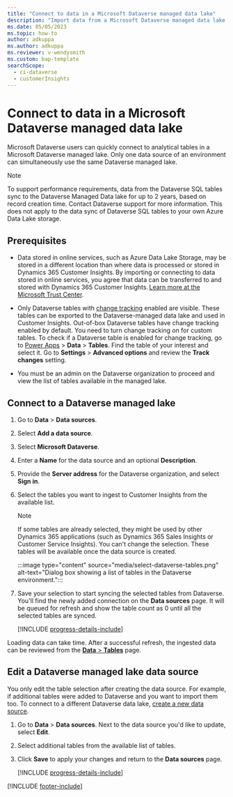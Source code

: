 ```yaml
---
title: "Connect to data in a Microsoft Dataverse managed data lake"
description: "Import data from a Microsoft Dataverse managed data lake."
ms.date: 05/05/2023
ms.topic: how-to
author: adkuppa
ms.author: adkuppa
ms.reviewer: v-wendysmith
ms.custom: bap-template
searchScope: 
  - ci-dataverse
  - customerInsights
---
```


# Connect to data in a Microsoft Dataverse managed data lake

Microsoft Dataverse users can quickly connect to analytical tables in a Microsoft Dataverse managed lake. 
Only one data source of an environment can simultaneously use the same Dataverse managed lake.

> [!NOTE]
> To support performance requirements, data from the Dataverse SQL tables sync to the Dataverse Managed Data lake for up to 2 years, based on record creation time. Contact Dataverse support for more information. This does not apply to the data sync of Dataverse SQL tables to your own Azure Data Lake storage.

## Prerequisites

- Data stored in online services, such as Azure Data Lake Storage, may be stored in a different location than where data is processed or stored in Dynamics 365 Customer Insights. By importing or connecting to data stored in online services, you agree that data can be transferred to and stored with Dynamics 365 Customer Insights. [Learn more at the Microsoft Trust Center](https://www.microsoft.com/trust-center).

- Only Dataverse tables with [change tracking](/power-platform/admin/enable-change-tracking-control-data-synchronization) enabled are visible. These tables can be exported to the Dataverse-managed data lake and used in Customer Insights. Out-of-box Dataverse tables have change tracking enabled by default. You need to turn change tracking on for custom tables. To check if a Dataverse table is enabled for change tracking, go to [Power Apps](https://make.powerapps.com) > **Data** > **Tables**. Find the table of your interest and select it. Go to **Settings** > **Advanced options** and review the **Track changes** setting.

- You must be an admin on the Dataverse organization to proceed and view the list of tables available in the managed lake.

## Connect to a Dataverse managed lake

1. Go to **Data** > **Data sources**.

1. Select **Add a data source**.

1. Select **Microsoft Dataverse**.

1. Enter a **Name** for the data source and an optional **Description**.

1. Provide the **Server address** for the Dataverse organization, and select **Sign in**.

1. Select the tables you want to ingest to Customer Insights from the available list.

   > [!NOTE]
   > If some tables are already selected, they might be used by other Dynamics 365 applications (such as Dynamics 365 Sales Insights or Customer Service Insights). You can't change the selection. These tables will be available once the data source is created.

    :::image type="content" source="media/select-dataverse-tables.png" alt-text="Dialog box showing a list of tables in the Dataverse environment.":::

1. Save your selection to start syncing the selected tables from Dataverse. You'll find the newly added connection on the **Data sources** page. It will be queued for refresh and show the table count as 0 until all the selected tables are synced.

   [!INCLUDE [progress-details-include](includes/progress-details-pane.md)]

Loading data can take time. After a successful refresh, the ingested data can be reviewed from the [**Data** > **Tables**](tables.md) page.

## Edit a Dataverse managed lake data source

You only edit the table selection after creating the data source. For example, if additional tables were added to Dataverse and you want to import them too.
To connect to a different Dataverse data lake, [create a new data source](#connect-to-a-dataverse-managed-lake).

1. Go to **Data** > **Data sources**. Next to the data source you'd like to update, select **Edit**.

1. Select additional tables from the available list of tables.

1. Click **Save** to apply your changes and return to the **Data sources** page.

   [!INCLUDE [progress-details-include](includes/progress-details-pane.md)]


[!INCLUDE [footer-include](includes/footer-banner.md)]

